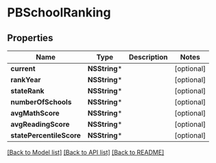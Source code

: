 # PBSchoolRanking

## Properties
Name | Type | Description | Notes
------------ | ------------- | ------------- | -------------
**current** | **NSString*** |  | [optional] 
**rankYear** | **NSString*** |  | [optional] 
**stateRank** | **NSString*** |  | [optional] 
**numberOfSchools** | **NSString*** |  | [optional] 
**avgMathScore** | **NSString*** |  | [optional] 
**avgReadingScore** | **NSString*** |  | [optional] 
**statePercentileScore** | **NSString*** |  | [optional] 

[[Back to Model list]](../README.md#documentation-for-models) [[Back to API list]](../README.md#documentation-for-api-endpoints) [[Back to README]](../README.md)


